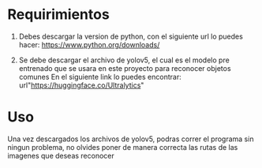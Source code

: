 # Requirimientos 

1. Debes descargar la version de python, con el siguiente url lo puedes hacer: https://www.python.org/downloads/

2. Se debe descargar el archivo de yolov5, el cual es el modelo pre entrenado que se usara en este proyecto para reconocer objetos comunes
En el siguiente link lo puedes encontrar: url"https://huggingface.co/Ultralytics"

# Uso
 Una vez descargados los archivos de yolov5, podras correr el programa sin ningun problema, no olvides poner de manera correcta las rutas de las imagenes que deseas reconocer